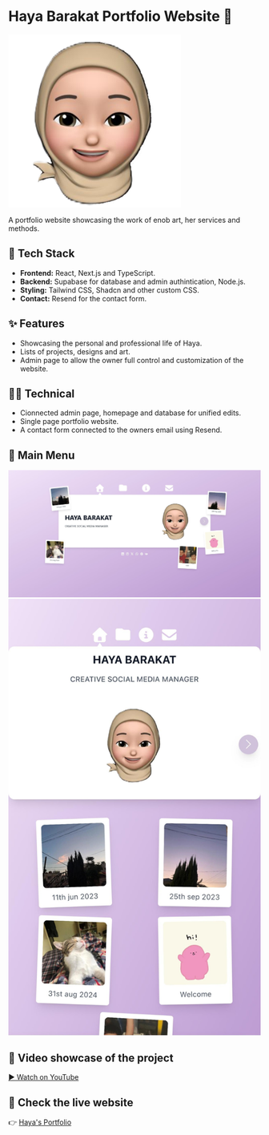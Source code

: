# Haya Barakat Portfolio Website 🔬

![Logo](main.png)

A portfolio website showcasing the work of enob art, her services and methods.

## 🚀 Tech Stack
- **Frontend:** React, Next.js and TypeScript.
- **Backend:** Supabase for database and admin authintication, Node.js.
- **Styling:** Tailwind CSS, Shadcn and other custom CSS.
- **Contact:** Resend for the contact form.

## ✨ Features
- Showcasing the personal and professional life of Haya.
- Lists of projects, designs and art. 
- Admin page to allow the owner full control and customization of the website.


## 🧑‍💻 Technical
- Cionnected admin page, homepage and database for unified edits.
- Single page portfolio website.
- A contact form connected to the owners email using Resend.

## 📸 Main Menu
![Main Menu on desktop](images/desktop/1.jpeg)
![Main Menu on phone](images/phone/1.jpeg)


## 🎥 Video showcase of the project
[▶️ Watch on YouTube](https://www.youtube.com/shorts/alZEfqHy5Ms)

## 🔗 Check the live website
👉 [Haya's Portfolio](https://haya.hiyume.games)